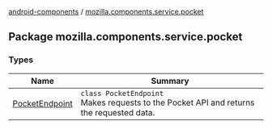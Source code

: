 [android-components](../index.md) / [mozilla.components.service.pocket](./index.md)

## Package mozilla.components.service.pocket

### Types

| Name | Summary |
|---|---|
| [PocketEndpoint](-pocket-endpoint/index.md) | `class PocketEndpoint`<br>Makes requests to the Pocket API and returns the requested data. |
